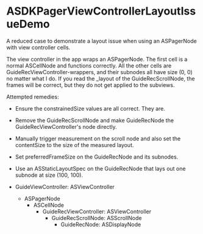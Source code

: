 # ASDKPagerViewControllerLayoutIssueDemo

A reduced case to demonstrate a layout issue when using an ASPagerNode with view controller cells.

The view controller in the app wraps an ASPagerNode. The first cell is a normal ASCellNode and functions correctly.
All the other cells are GuideRecViewController-wrappers, and their subnodes all have size (0, 0) no matter what I do.
If you read the _layout of the GuideRecScrollNode, the frames will be correct, but they do not get applied to the subviews.

Attempted remedies:
- Ensure the constrainedSize values are all correct. They are.
- Remove the GuideRecScrollNode and make GuideRecNode the GuideRecViewController's node directly.
- Manually trigger measurement on the scroll node and also set the contentSize to the size of the measured layout.
- Set preferredFrameSize on the GuideRecNode and its subnodes.
- Use an ASStaticLayoutSpec on the GuideRecNode that lays out one subnode at size (100, 100).

- GuideViewController: ASViewController
  - ASPagerNode
    - ASCellNode
      - GuideRecViewController: ASViewController
        - GuideRecScrollNode: ASScrollNode
          - GuideRecNode: ASDisplayNode
